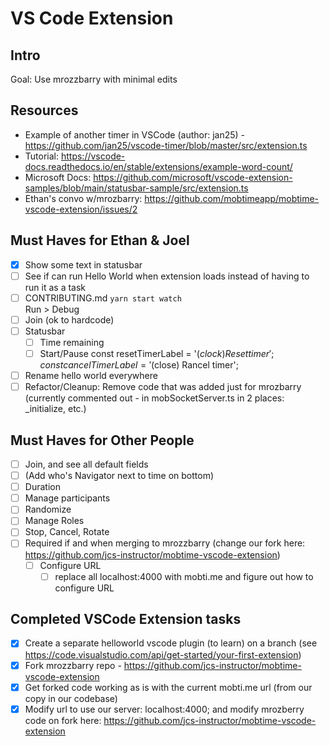 # VS Code Extension

## Intro

Goal: Use mrozzbarry with minimal edits

## Resources

- Example of another timer in VSCode (author: jan25) - https://github.com/jan25/vscode-timer/blob/master/src/extension.ts
- Tutorial: https://vscode-docs.readthedocs.io/en/stable/extensions/example-word-count/
- Microsoft Docs: https://github.com/microsoft/vscode-extension-samples/blob/main/statusbar-sample/src/extension.ts
- Ethan's convo w/mrozbarry: https://github.com/mobtimeapp/mobtime-vscode-extension/issues/2

## Must Haves for Ethan & Joel

- [x] Show some text in statusbar
- [ ] See if can run Hello World when extension loads instead of having to run it as a task
- [ ] CONTRIBUTING.md 
    `yarn start watch`        
    Run > Debug                
- [ ] Join (ok to hardcode)
- [ ] Statusbar
    - [ ] Time remaining
    - [ ] Start/Pause
            const resetTimerLabel = '$(clock) Reset timer';
            const cancelTimerLabel = '$(close) Rancel timer';
- [ ] Rename hello world everywhere
- [ ] Refactor/Cleanup: Remove code that was added just for mrozbarry (currently commented out - in mobSocketServer.ts in 2 places: _initialize, etc.)

## Must Haves for Other People

- [ ] Join, and see all default fields
- [ ] (Add who's Navigator next to time on bottom)
- [ ] Duration
- [ ] Manage participants
- [ ] Randomize
- [ ] Manage Roles
- [ ] Stop, Cancel, Rotate
- [ ] Required if and when merging to mrozzbarry (change our fork here: https://github.com/jcs-instructor/mobtime-vscode-extension)
  - [ ] Configure URL
    - [ ] replace all localhost:4000 with mobti.me and figure out how to configure URL

## Completed VSCode Extension tasks

- [x] Create a separate helloworld vscode plugin (to learn) on a branch (see https://code.visualstudio.com/api/get-started/your-first-extension)
- [x] Fork mrozzbarry repo - https://github.com/jcs-instructor/mobtime-vscode-extension
- [x] Get forked code working as is with the current mobti.me url (from our copy in our codebase)
- [x] Modify url to use our server: localhost:4000; and modify mrozberry code on fork here: https://github.com/jcs-instructor/mobtime-vscode-extension
